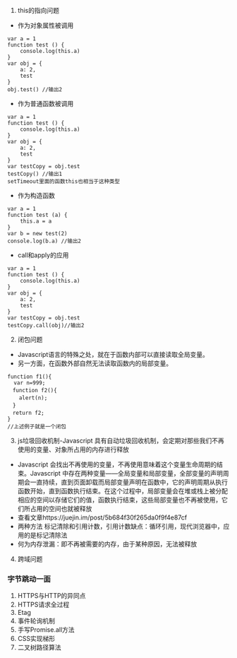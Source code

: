 1. this的指向问题
- 作为对象属性被调用
```
var a = 1
function test () {
    console.log(this.a)
}
var obj = {
    a: 2,
    test
}
obj.test() //输出2
```
- 作为普通函数被调用
```
var a = 1
function test () {
    console.log(this.a)
}
var obj = {
    a: 2,
    test
}
var testCopy = obj.test
testCopy() //输出1
setTimeout里面的函数this也相当于这种类型
```
- 作为构造函数
```
var a = 1
function test (a) {
    this.a = a
}
var b = new test(2)
console.log(b.a) //输出2
```
- call和apply的应用
```
var a = 1
function test () {
    console.log(this.a)
}
var obj = {
    a: 2,
    test
}
var testCopy = obj.test
testCopy.call(obj)//输出2
```
2. 闭包问题
- Javascript语言的特殊之处，就在于函数内部可以直接读取全局变量。
- 另一方面，在函数外部自然无法读取函数内的局部变量。
```
function f1(){
  var n=999;
　function f2(){
　  alert(n); 
　}
　return f2;
}
//上述例子就是一个闭包
```
3. js垃圾回收机制-Javascript 具有自动垃圾回收机制，会定期对那些我们不再使用的变量、对象所占用的内存进行释放
- Javascript 会找出不再使用的变量，不再使用意味着这个变量生命周期的结束。Javascript 中存在两种变量——全局变量和局部变量，全部变量的声明周期会一直持续，直到页面卸载而局部变量声明在函数中，它的声明周期从执行函数开始，直到函数执行结束。在这个过程中，局部变量会在堆或栈上被分配相应的空间以存储它们的值，函数执行结束，这些局部变量也不再被使用，它们所占用的空间也就被释放
- 查看文章https://juejin.im/post/5b684f30f265da0f9f4e87cf
- 两种方法 标记清除和引用计数，引用计数缺点：循环引用，现代浏览器中，应用的是标记清除法
- 何为内存泄漏：即不再被需要的内存，由于某种原因，无法被释放
4. 跨域问题
### 字节跳动一面
1. HTTPS与HTTP的异同点
2. HTTPS请求全过程
3. Etag
4. 事件轮询机制
5. 手写Promise.all方法
6. CSS实现梯形
7. 二叉树路径算法
